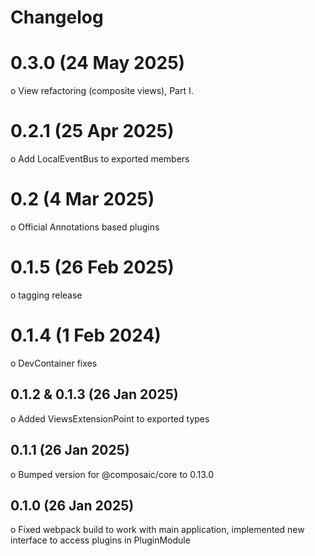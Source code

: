 # Changelog

# 0.3.0 (24 May 2025)

o View refactoring (composite views), Part I.

# 0.2.1 (25 Apr 2025)

o Add LocalEventBus to exported members

# 0.2 (4 Mar 2025)

o Official Annotations based plugins

# 0.1.5 (26 Feb 2025)

o tagging release

# 0.1.4 (1 Feb 2024)

o DevContainer fixes

## 0.1.2 & 0.1.3 (26 Jan 2025)

o Added ViewsExtensionPoint to exported types

## 0.1.1 (26 Jan 2025)

o Bumped version for @composaic/core to 0.13.0

## 0.1.0 (26 Jan 2025)

o Fixed webpack build to work with main application, implemented new interface to access plugins in PluginModule
